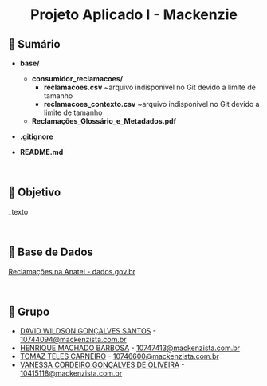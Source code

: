 <h1 align="center">
  Projeto Aplicado I - Mackenzie
</h1>

## 📄 Sumário

- **base/**
  - **consumidor_reclamacoes/**
    - **reclamacoes.csv** ~arquivo indisponivel no Git devido a limite de tamanho
    - **reclamacoes_contexto.csv** ~arquivo indisponivel no Git devido a limite de tamanho
  - **Reclamações_Glossário_e_Metadados.pdf**

- **.gitignore**

- **README.md**

&nbsp;
## 🚀 Objetivo
_texto

&nbsp;
## 🎲 Base de Dados
[Reclamações na Anatel - dados.gov.br](https://dados.gov.br/dados/conjuntos-dados/solicitacoesregistradasnaanatel)

&nbsp;
## 🙇 Grupo

- [DAVID WILDSON GONÇALVES SANTOS](https://github.com/) - 10744094@mackenzista.com.br
- [HENRIQUE MACHADO BARBOSA](https://github.com/) - 10747413@mackenzista.com.br
- [TOMAZ TELES CARNEIRO](https://github.com/) - 10746600@mackenzista.com.br
- [VANESSA CORDEIRO GONÇALVES DE OLIVEIRA](https://github.com/vanessacordeiro) - 10415118@mackenzista.com.br
